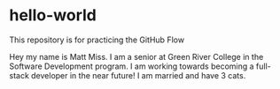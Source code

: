 # hello-world
This repository is for practicing the GitHub Flow

Hey my name is Matt Miss. I am a senior at Green River College in the Software Development program. I am working towards becoming a full-stack developer in the near future! I am married and have 3 cats.
